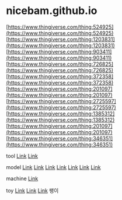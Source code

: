 # nicebam.github.io

[https://www.thingiverse.com/thing:524925](https://www.thingiverse.com/thing:524925)
[https://www.thingiverse.com/thing:1203831](https://www.thingiverse.com/thing:1203831)
[https://www.thingiverse.com/thing:903411](https://www.thingiverse.com/thing:903411)
[https://www.thingiverse.com/thing:726825](https://www.thingiverse.com/thing:726825)
[https://www.thingiverse.com/thing:372358](https://www.thingiverse.com/thing:372358)
[https://www.thingiverse.com/thing:201097](https://www.thingiverse.com/thing:201097)
[https://www.thingiverse.com/thing:2725597](https://www.thingiverse.com/thing:2725597)
[https://www.thingiverse.com/thing:1385312](https://www.thingiverse.com/thing:1385312)
[https://www.thingiverse.com/thing:201097](https://www.thingiverse.com/thing:201097)
[https://www.thingiverse.com/thing:346351](https://www.thingiverse.com/thing:346351)

tool
[Link](https://www.thingiverse.com/thing:1008943)
[Link](https://www.thingiverse.com/thing:1727220)

model
[Link](https://www.thingiverse.com/thing:479966)
[Link](https://www.thingiverse.com/thing:1375575)
[Link](https://www.thingiverse.com/thing:29491)
[Link](https://www.thingiverse.com/thing:499559)
[Link](https://www.thingiverse.com/thing:913713)
[Link](https://www.thingiverse.com/thing:2297110)
[Link](https://www.thingiverse.com/thing:1780291)

machine
[Link](https://www.thingiverse.com/thing:1943171)


toy
[Link](https://www.thingiverse.com/thing:1763518)
[Link](https://www.thingiverse.com/thing:2774336)
[Link](https://www.thingiverse.com/thing:542914) 팽이
